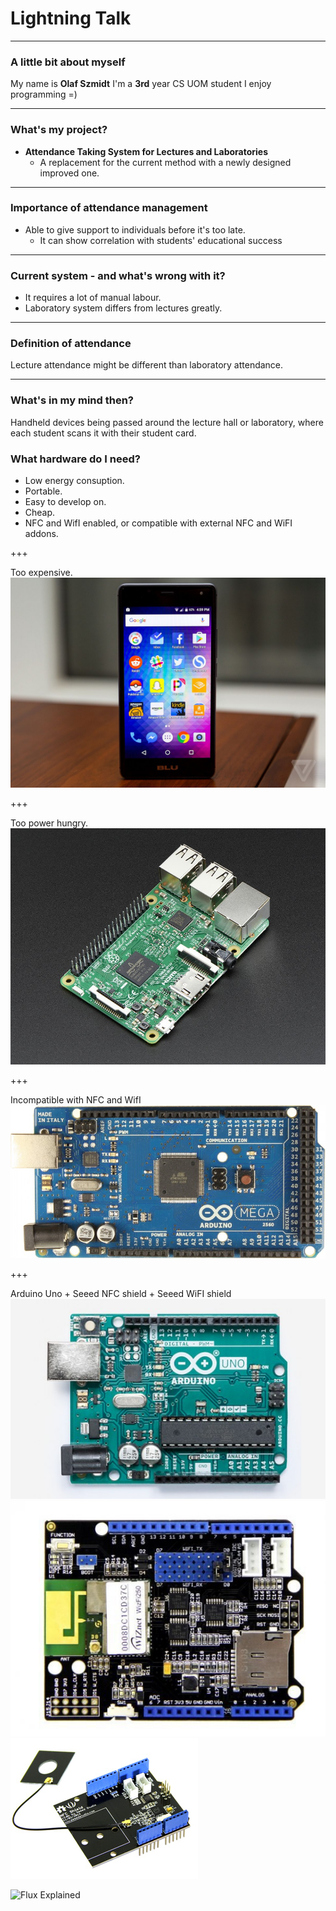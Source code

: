 # Lightning Talk

---

### A little bit about myself

My name is **Olaf Szmidt**
I'm a **3rd** year CS UOM student
I enjoy programming =)

---

### What's my project?

- **Attendance Taking System for Lectures and Laboratories**
  - A replacement for the current method with a newly designed improved one.

---

### Importance of attendance management

- Able to give support to individuals before it's too late.
  - It can show correlation with students' <span class="gold"> educational success </span>

---

### Current system - and what's wrong with it?

- It requires a lot of manual labour.
- Laboratory system differs from lectures greatly.

---

### Definition of attendance

Lecture attendance might be different than laboratory attendance.

---

### What's in my mind then?

Handheld devices being passed around the lecture hall or laboratory, where
each student scans it with their student card.

### What hardware do I need?

- Low <span class="gold"> energy </span> consuption.
- Portable.
- Easy to develop on.
- Cheap.
- NFC and WifI enabled, or compatible with external NFC and WiFI addons.

+++

Too expensive.
![](assets/images/android_phone.jpeg)

+++

Too power hungry.
![](assets/images/Rasp.jpg)

+++

Incompatible with NFC and WifI
![](assets/images/Mega.jpg)

+++

Arduino Uno + Seeed NFC shield + Seeed WiFI shield
![](assets/images/Uno.jpg)
![](assets/images/Wifi.jpg)
![](assets/images/NFC.jpg)

![Flux Explained](https://facebook.github.io/flux/img/flux-simple-f8-diagram-explained-1300w.png)
